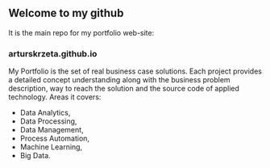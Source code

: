 ## Welcome to my github

It is the main repo for my portfolio web-site:

### arturskrzeta.github.io

My Portfolio is the set of real business case solutions. Each project provides a detailed concept understanding along with the business problem description, way to reach the solution and the source code of applied technology. Areas it covers:
- Data Analytics,
- Data Processing,
- Data Management,
- Process Automation,
- Machine Learning,
- Big Data.
